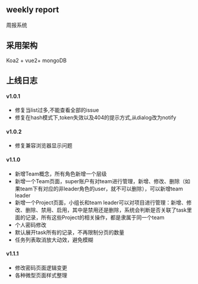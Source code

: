 ## weekly report
周报系统

## 采用架构
Koa2 + vue2+ mongoDB

## 上线日志

#### v1.0.1
 - 修复当list过多,不能查看全部的issue
 - 修复在hash模式下,token失效以及404的提示方式,从dialog改为notify
 
#### v1.0.2
 - 修复兼容浏览器显示问题

#### v1.1.0
- 新增Team概念，所有角色新增一个层级
- 新增一个Team页面，super账户有对team进行管理，新增、修改、删除（如果team下有对应的非leader角色的user，就不可以删除），可以新增team leader
- 新增一个Project页面，小组长和team leader可以对项目进行管理：新增、修改、删除、禁用、启用，其中是禁用还是删除，系统会判断是否关联了task里面的记录，所有这些Project的相关操作，都是隶属于同一个team
- 个人密码修改
- 默认展开task所有的记录，不再限制分页的数量
- 任务列表取消放大动效，避免模糊

#### v1.1.1
- 修改密码页面逻辑变更
- 各种微型页面样式整理